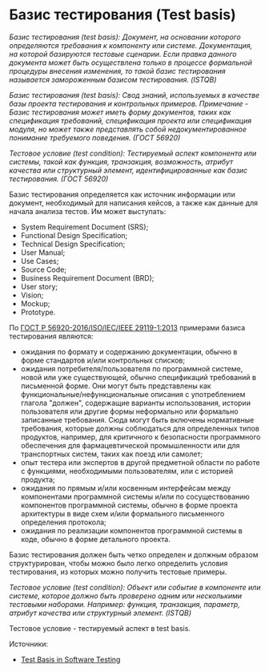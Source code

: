 # Базис тестирования (Test basis)

_Базис тестирования (test basis): Документ, на основании которого определяются требования к компоненту или системе. Документация, на которой базируются тестовые сценарии. Если правка данного документа может быть осуществлена только в процессе формальной процедуры внесения изменения, то такой базис тестирования называется замороженным базисом тестирования. (ISTQB)_

_Базис тестирования (test basis): Свод знаний, используемых в качестве базы проекта тестирования и контрольных примеров. Примечание - Базис тестирования может иметь форму документов, таких как спецификация требований, спецификация проекта или спецификация модуля, но может также представлять собой недокументированное понимание требуемого поведения. (ГОСТ 56920)_

_Тестовое условие (test condition): Тестируемый аспект компонента или системы, такой как функция, транзакция, возможность, атрибут качества или структурный элемент, идентифицированные как базис тестирования. (ГОСТ 56920)_

Базис тестирования определяется как источник информации или документ, необходимый для написания кейсов, а также как данные для начала анализа тестов. Им может выступать:

* System Requirement Document (SRS);
* Functional Design Specification;
* Technical Design Specification;
* User Manual;
* Use Cases;
* Source Code;
* Business Requirement Document (BRD);
* User story;
* Vision;
* Mockup;
* Prototype.

По [ГОСТ Р 56920-2016/ISO/IEC/IEEE 29119-1:2013](https://docs.cntd.ru/document/1200134996) примерами базиса тестирования являются:

* ожидания по формату и содержанию документации, обычно в форме стандартов и/или контрольных списков;
* ожидания потребителя/пользователя по программной системе, новой или уже существующей, обычно спецификаций требований в письменной форме. Они могут быть представлены как функциональные/нефункциональные описания с употреблением глагола "должен", содержащие варианты использования, истории пользователя или другие формы неформально или формально записанные требования. Сюда могут быть включены нормативные требования, которые должны соблюдаться для определенных типов продуктов, например, для критичного к безопасности программного обеспечения для фармацевтической промышленности или для транспортных систем, таких как поезд или самолет;
* опыт тестера или экспертов в другой предметной области по работе с функциями, необходимыми пользователям, или с историей продукта;
* ожидания по прямым и/или косвенным интерфейсам между компонентами программной системы и/или по сосуществованию компонентов программной системы, обычно в форме проекта архитектуры в виде схем и/или формального письменного определения протокола;
* ожидания по реализации компонентов программной системы в коде, обычно в форме детального проекта.

Базис тестирования должен быть четко определен и должным образом структурирован, чтобы можно было легко определить условия тестирования, из которых можно получить тестовые примеры.

_Тестовое условие (test condition): Объект или событие в компоненте или системе, которое должно быть проверено одним или несколькими тестовыми наборами. Например: функция, транзакция, параметр, атрибут качества или структурный элемент. (ISTQB)_

Тестовое условие - тестируемый аспект в test basis.

Источники:

* [Test Basis in Software Testing](https://www.professionalqa.com/test-basis)
